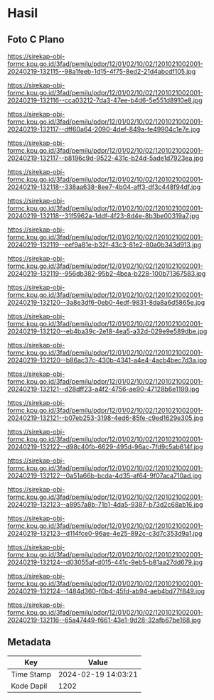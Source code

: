 # Hasil

## Foto C Plano

https://sirekap-obj-formc.kpu.go.id/3fad/pemilu/pdpr/12/01/02/10/02/1201021002001-20240219-132115--98a1feeb-1d15-4f75-8ed2-21d4abcdf105.jpg

https://sirekap-obj-formc.kpu.go.id/3fad/pemilu/pdpr/12/01/02/10/02/1201021002001-20240219-132116--cca03212-7da3-47ee-b4d6-5e551d8910e8.jpg

https://sirekap-obj-formc.kpu.go.id/3fad/pemilu/pdpr/12/01/02/10/02/1201021002001-20240219-132117--dff60a64-2090-4def-849a-fe49904c1e7e.jpg

https://sirekap-obj-formc.kpu.go.id/3fad/pemilu/pdpr/12/01/02/10/02/1201021002001-20240219-132117--b8196c9d-9522-431c-b24d-5ade1d7923ea.jpg

https://sirekap-obj-formc.kpu.go.id/3fad/pemilu/pdpr/12/01/02/10/02/1201021002001-20240219-132118--338aa638-8ee7-4b04-aff3-df3c448f94df.jpg

https://sirekap-obj-formc.kpu.go.id/3fad/pemilu/pdpr/12/01/02/10/02/1201021002001-20240219-132118--31f5962a-1ddf-4f23-8d4e-8b3be00319a7.jpg

https://sirekap-obj-formc.kpu.go.id/3fad/pemilu/pdpr/12/01/02/10/02/1201021002001-20240219-132119--eef9a81e-b32f-43c3-81e2-80a0b343d913.jpg

https://sirekap-obj-formc.kpu.go.id/3fad/pemilu/pdpr/12/01/02/10/02/1201021002001-20240219-132119--956db382-95b2-4bea-b228-100b71367583.jpg

https://sirekap-obj-formc.kpu.go.id/3fad/pemilu/pdpr/12/01/02/10/02/1201021002001-20240219-132120--3a8e3df6-0eb0-4edf-9831-8da8a6d5865e.jpg

https://sirekap-obj-formc.kpu.go.id/3fad/pemilu/pdpr/12/01/02/10/02/1201021002001-20240219-132120--eb4ba39c-2e18-4ea5-a32d-029e9e589dbe.jpg

https://sirekap-obj-formc.kpu.go.id/3fad/pemilu/pdpr/12/01/02/10/02/1201021002001-20240219-132120--b86ac37c-430b-4341-a4e4-4acb4bec7d3a.jpg

https://sirekap-obj-formc.kpu.go.id/3fad/pemilu/pdpr/12/01/02/10/02/1201021002001-20240219-132121--d28dff23-a4f2-4756-ae90-47128b6e1199.jpg

https://sirekap-obj-formc.kpu.go.id/3fad/pemilu/pdpr/12/01/02/10/02/1201021002001-20240219-132121--b07eb253-3198-4ed6-85fe-c9ed1629e305.jpg

https://sirekap-obj-formc.kpu.go.id/3fad/pemilu/pdpr/12/01/02/10/02/1201021002001-20240219-132122--d98c40fb-6629-495d-96ac-7fd9c5ab614f.jpg

https://sirekap-obj-formc.kpu.go.id/3fad/pemilu/pdpr/12/01/02/10/02/1201021002001-20240219-132122--0a51a66b-bcda-4d35-af64-9f07aca710ad.jpg

https://sirekap-obj-formc.kpu.go.id/3fad/pemilu/pdpr/12/01/02/10/02/1201021002001-20240219-132123--a8957a8b-71b1-4da5-9387-b73d2c68ab16.jpg

https://sirekap-obj-formc.kpu.go.id/3fad/pemilu/pdpr/12/01/02/10/02/1201021002001-20240219-132123--d114fce0-96ae-4e25-892c-c3d7c353d9a1.jpg

https://sirekap-obj-formc.kpu.go.id/3fad/pemilu/pdpr/12/01/02/10/02/1201021002001-20240219-132124--d03055af-d015-441c-9eb5-b81aa27dd679.jpg

https://sirekap-obj-formc.kpu.go.id/3fad/pemilu/pdpr/12/01/02/10/02/1201021002001-20240219-132124--1484d360-f0b4-45fd-ab94-aeb4bd77f849.jpg

https://sirekap-obj-formc.kpu.go.id/3fad/pemilu/pdpr/12/01/02/10/02/1201021002001-20240219-132116--65a47449-f661-43e1-9d28-32afb67be168.jpg


## Metadata

| Key        | Value               |
| ---------- | ------------------- |
| Time Stamp | 2024-02-19 14:03:21 |
| Kode Dapil | 1202                |




